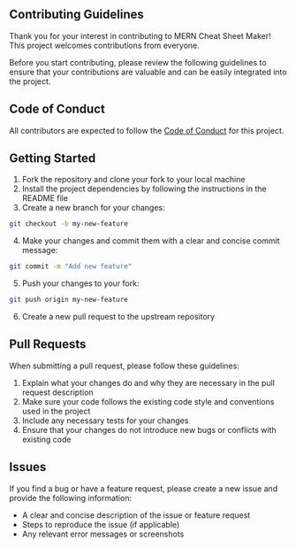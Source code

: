 ## Contributing Guidelines

Thank you for your interest in contributing to MERN Cheat Sheet Maker! This project welcomes contributions from everyone.

Before you start contributing, please review the following guidelines to ensure that your contributions are valuable and can be easily integrated into the project.

## Code of Conduct

All contributors are expected to follow the [Code of Conduct](https://chat.openai.com/CODE_OF_CONDUCT.md) for this project.

## Getting Started

1.  Fork the repository and clone your fork to your local machine
2.  Install the project dependencies by following the instructions in the README file
3.  Create a new branch for your changes:

```bash
git checkout -b my-new-feature

```

4.  Make your changes and commit them with a clear and concise commit message:

```bash
git commit -m "Add new feature"

```

5.  Push your changes to your fork:

```bash
git push origin my-new-feature

```

6.  Create a new pull request to the upstream repository

## Pull Requests

When submitting a pull request, please follow these guidelines:

1.  Explain what your changes do and why they are necessary in the pull request description
2.  Make sure your code follows the existing code style and conventions used in the project
3.  Include any necessary tests for your changes
4.  Ensure that your changes do not introduce new bugs or conflicts with existing code

## Issues

If you find a bug or have a feature request, please create a new issue and provide the following information:

- A clear and concise description of the issue or feature request
- Steps to reproduce the issue (if applicable)
- Any relevant error messages or screenshots

